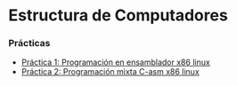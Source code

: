 Estructura de Computadores
==========================

### Prácticas
* [Práctica 1: Programación en ensamblador x86 linux](practica1/documentacion/practica1.pdf)
* [Práctica 2: Programación mixta C-asm x86 linux](practica2)
